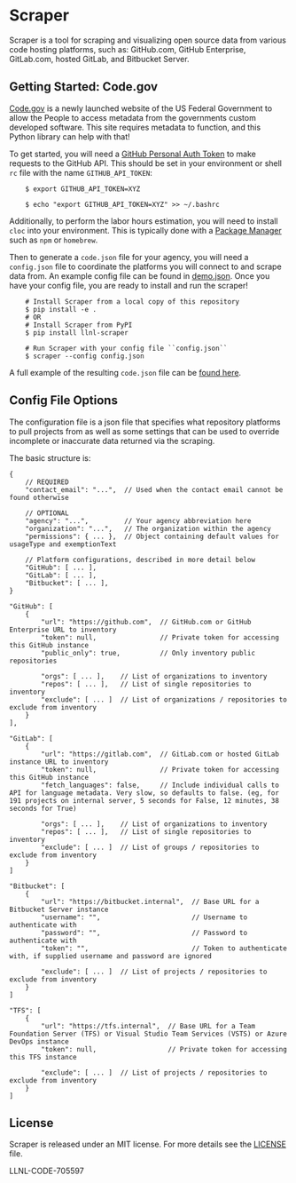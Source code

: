 # Scraper

Scraper is a tool for scraping and visualizing open source data from various
code hosting platforms, such as: GitHub.com, GitHub Enterprise, GitLab.com,
hosted GitLab, and Bitbucket Server.

## Getting Started: Code.gov

[Code.gov](https://code.gov) is a newly launched website of the US Federal
Government to allow the People to access metadata from the governments custom
developed software. This site requires metadata to function, and this Python
library can help with that!

To get started, you will need a [GitHub Personal Auth
Token](https://help.github.com/articles/creating-a-personal-access-token-for-the-command-line/)
to make requests to the GitHub API. This should be set in your environment or
shell `rc` file with the name `GITHUB_API_TOKEN`:

```shell
    $ export GITHUB_API_TOKEN=XYZ

    $ echo "export GITHUB_API_TOKEN=XYZ" >> ~/.bashrc
```

Additionally, to perform the labor hours estimation, you will need to install
`cloc` into your environment. This is typically done with a [Package
Manager](https://github.com/AlDanial/cloc#install-via-package-manager) such as
`npm` or `homebrew`.

Then to generate a `code.json` file for your agency, you will need a
`config.json` file to coordinate the platforms you will connect to and scrape
data from. An example config file can be found in [demo.json](/demo.json). Once
you have your config file, you are ready to install and run the scraper!

```shell
    # Install Scraper from a local copy of this repository
    $ pip install -e .
    # OR
    # Install Scraper from PyPI
    $ pip install llnl-scraper

    # Run Scraper with your config file ``config.json``
    $ scraper --config config.json
```

A full example of the resulting `code.json` file can be [found
here](https://gist.github.com/IanLee1521/b7d7c0c2d8c24b10dd04edd5e8cab6c4).

## Config File Options

The configuration file is a json file that specifies what repository platforms
to pull projects from as well as some settings that can be used to override
incomplete or inaccurate data returned via the scraping.

The basic structure is:

```jsonc
{
    // REQUIRED
    "contact_email": "...",  // Used when the contact email cannot be found otherwise

    // OPTIONAL
    "agency": "...",         // Your agency abbreviation here
    "organization": "...",   // The organization within the agency
    "permissions": { ... },  // Object containing default values for usageType and exemptionText

    // Platform configurations, described in more detail below
    "GitHub": [ ... ],
    "GitLab": [ ... ],
    "Bitbucket": [ ... ],
}
```

```jsonc
"GitHub": [
    {
        "url": "https://github.com",  // GitHub.com or GitHub Enterprise URL to inventory
        "token": null,                // Private token for accessing this GitHub instance
        "public_only": true,          // Only inventory public repositories

        "orgs": [ ... ],    // List of organizations to inventory
        "repos": [ ... ],   // List of single repositories to inventory
        "exclude": [ ... ]  // List of organizations / repositories to exclude from inventory
    }
],
```

```jsonc
"GitLab": [
    {
        "url": "https://gitlab.com",  // GitLab.com or hosted GitLab instance URL to inventory
        "token": null,                // Private token for accessing this GitHub instance
        "fetch_languages": false,     // Include individual calls to API for language metadata. Very slow, so defaults to false. (eg, for 191 projects on internal server, 5 seconds for False, 12 minutes, 38 seconds for True)

        "orgs": [ ... ],    // List of organizations to inventory
        "repos": [ ... ],   // List of single repositories to inventory
        "exclude": [ ... ]  // List of groups / repositories to exclude from inventory
    }
]
```

```jsonc
"Bitbucket": [
    {
        "url": "https://bitbucket.internal",  // Base URL for a Bitbucket Server instance
        "username": "",                       // Username to authenticate with
        "password": "",                       // Password to authenticate with
        "token": "",                          // Token to authenticate with, if supplied username and password are ignored

        "exclude": [ ... ]  // List of projects / repositories to exclude from inventory
    }
]
```

```jsonc
"TFS": [
    {
        "url": "https://tfs.internal",  // Base URL for a Team Foundation Server (TFS) or Visual Studio Team Services (VSTS) or Azure DevOps instance
        "token": null,                  // Private token for accessing this TFS instance

        "exclude": [ ... ]  // List of projects / repositories to exclude from inventory
    }
]
```

## License

Scraper is released under an MIT license. For more details see the
[LICENSE](/LICENSE) file.

LLNL-CODE-705597
